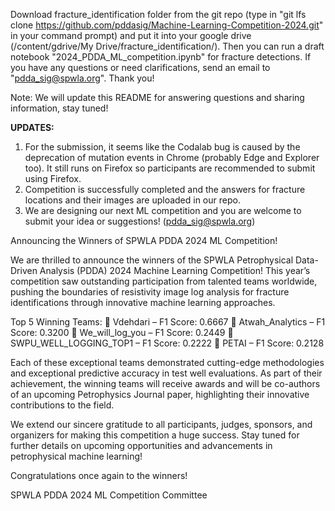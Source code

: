 Download fracture_identification folder from the git repo (type in "git lfs clone https://github.com/pddasig/Machine-Learning-Competition-2024.git" in your command prompt) and put it into your google drive (/content/gdrive/My Drive/fracture_identification/). 
Then you can run a draft notebook "2024_PDDA_ML_competition.ipynb" for fracture detections.
If you have any questions or need clarifications, send an email to "pdda_sig@spwla.org". Thank you!

Note: We will update this README for answering questions and sharing information, stay tuned!

**UPDATES:**
1. For the submission, it seems like the Codalab bug is caused by the deprecation of mutation events in Chrome (probably Edge and Explorer too). It still runs on Firefox so participants are recommended to submit using Firefox.
2. Competition is successfully completed and the answers for fracture locations and their images are uploaded in our repo.
3. We are designing our next ML competition and you are welcome to submit your idea or suggestions! (pdda_sig@spwla.org)


Announcing the Winners of SPWLA PDDA 2024 ML Competition!

We are thrilled to announce the winners of the SPWLA Petrophysical Data-Driven Analysis (PDDA) 2024 Machine Learning Competition! This year’s competition saw outstanding participation from talented teams worldwide, pushing the boundaries of resistivity image log analysis for fracture identifications through innovative machine learning approaches.

Top 5 Winning Teams: 
🥇 Vdehdari – F1 Score: 0.6667 
🥈 Atwah_Analytics – F1 Score: 0.3200 
🥉 We_will_log_you – F1 Score: 0.2449 
🏅 SWPU_WELL_LOGGING_TOP1 – F1 Score: 0.2222 
🏅 PETAI – F1 Score: 0.2128

Each of these exceptional teams demonstrated cutting-edge methodologies and exceptional predictive accuracy in test well evaluations. As part of their achievement, the winning teams will receive awards and will be co-authors of an upcoming Petrophysics Journal paper, highlighting their innovative contributions to the field.

We extend our sincere gratitude to all participants, judges, sponsors, and organizers for making this competition a huge success. Stay tuned for further details on upcoming opportunities and advancements in petrophysical machine learning!

Congratulations once again to the winners!

SPWLA PDDA 2024 ML Competition Committee
